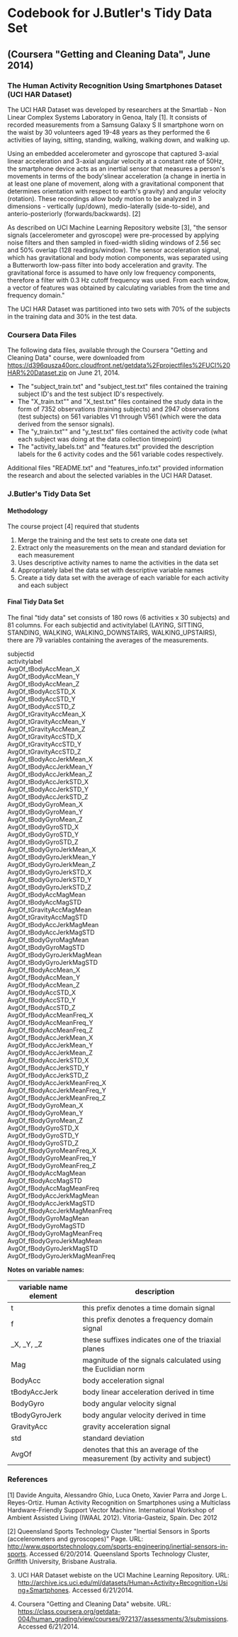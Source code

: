 Codebook for J.Butler's Tidy Data Set
========================================================
(Coursera "Getting and Cleaning Data", June 2014)
--------------------------------------------------------

### The Human Activity Recognition Using Smartphones Dataset (UCI HAR Dataset)
The UCI HAR Dataset was developed by researchers at the Smartlab - Non Linear Complex Systems Laboratory in Genoa, Italy [1].  It consists of recorded measurements from a Samsung Galaxy S II smartphone worn on the waist by 30 volunteers aged 19-48 years as they performed the 6 activities of laying, sitting, standing, walking, walking down, and walking up.  

Using an embedded accelerometer and gyroscope that captured 3-axial linear acceleration and 3-axial angular velocity at a constant rate of 50Hz, the smartphone device acts as an inertial sensor that measures a person's movements in terms of the body'slinear acceleration (a change in inertia in at least one plane of movement, along with a gravitational component that determines orientation with respect to earth's gravity) and angular velocity (rotation).  These recordings allow body motion to be analyzed in 3 dimensions - vertically (up/down), medio-laterally (side-to-side), and anterio-posteriorly (forwards/backwards). [2]

As described on UCI Machine Learning Repository website [3], "the sensor signals (accelerometer and gyroscope) were pre-processed by applying noise filters and then sampled in fixed-width sliding windows of 2.56 sec and 50% overlap (128 readings/window). The sensor acceleration signal, which has gravitational and body motion components, was separated using a Butterworth low-pass filter into body acceleration and gravity. The gravitational force is assumed to have only low frequency components, therefore a filter with 0.3 Hz cutoff frequency was used. From each window, a vector of features was obtained by calculating variables from the time and frequency domain."

The UCI HAR Dataset was partitioned into two sets with 70% of the subjects in the training data and 30% in the test data. 

### Coursera Data Files
The following data files, available through the Coursera "Getting and Cleaning Data" course, were downloaded from 
https://d396qusza40orc.cloudfront.net/getdata%2Fprojectfiles%2FUCI%20HAR%20Dataset.zip on June 21, 2014.

* The "subject_train.txt" and "subject_test.txt" files contained the training subject ID's and the test subject ID's respectively.
* The "X_train.txt"" and "X_test.txt" files contained the study data in the form of 7352 observations (training subjects) and 2947 observations (test subjects) on 561 variables V1 through V561 (which were the data derived from the sensor signals).
* The "y_train.txt"" and "y_test.txt" files contained the activity code (what each subject was doing at the data collection timepoint)
* The "activity_labels.txt" and "features.txt" provided the description labels for the 6 activity codes and the 561 variable codes respectively.

Additional files "README.txt" and "features_info.txt" provided information the research and about the selected variables in the UCI HAR Dataset.
  
### J.Butler's Tidy Data Set

#### Methodology
The course project [4] required that students
   
1. Merge the training and the test sets to create one data set
2. Extract only the measurements on the mean and standard deviation for each measurement  
3. Uses descriptive activity names to name the activities in the data set  
4. Appropriately label the data set with descriptive variable names  
5. Create a tidy data set with the average of each variable for each activity and each subject  

#### Final Tidy Data Set
The final "tidy data" set consists of 180 rows (6 activities x 30 subjects) and 81 columns.  For each subjectid and activitylabel (LAYING, SITTING, STANDING, WALKING, WALKING_DOWNSTAIRS, WALKING_UPSTAIRS), there are 79 variables containing the averages of the measurements.

subjectid                     
activitylabel                 
AvgOf_tBodyAccMean_X          
AvgOf_tBodyAccMean_Y          
AvgOf_tBodyAccMean_Z          
AvgOf_tBodyAccSTD_X           
AvgOf_tBodyAccSTD_Y           
AvgOf_tBodyAccSTD_Z           
AvgOf_tGravityAccMean_X       
AvgOf_tGravityAccMean_Y       
AvgOf_tGravityAccMean_Z       
AvgOf_tGravityAccSTD_X        
AvgOf_tGravityAccSTD_Y        
AvgOf_tGravityAccSTD_Z        
AvgOf_tBodyAccJerkMean_X      
AvgOf_tBodyAccJerkMean_Y      
AvgOf_tBodyAccJerkMean_Z      
AvgOf_tBodyAccJerkSTD_X       
AvgOf_tBodyAccJerkSTD_Y       
AvgOf_tBodyAccJerkSTD_Z       
AvgOf_tBodyGyroMean_X         
AvgOf_tBodyGyroMean_Y        
AvgOf_tBodyGyroMean_Z         
AvgOf_tBodyGyroSTD_X          
AvgOf_tBodyGyroSTD_Y         
AvgOf_tBodyGyroSTD_Z          
AvgOf_tBodyGyroJerkMean_X     
AvgOf_tBodyGyroJerkMean_Y    
AvgOf_tBodyGyroJerkMean_Z     
AvgOf_tBodyGyroJerkSTD_X      
AvgOf_tBodyGyroJerkSTD_Y      
AvgOf_tBodyGyroJerkSTD_Z     
AvgOf_tBodyAccMagMean         
AvgOf_tBodyAccMagSTD         
AvgOf_tGravityAccMagMean      
AvgOf_tGravityAccMagSTD       
AvgOf_tBodyAccJerkMagMean     
AvgOf_tBodyAccJerkMagSTD      
AvgOf_tBodyGyroMagMean        
AvgOf_tBodyGyroMagSTD        
AvgOf_tBodyGyroJerkMagMean    
AvgOf_tBodyGyroJerkMagSTD     
AvgOf_fBodyAccMean_X          
AvgOf_fBodyAccMean_Y         
AvgOf_fBodyAccMean_Z          
AvgOf_fBodyAccSTD_X           
AvgOf_fBodyAccSTD_Y           
AvgOf_fBodyAccSTD_Z           
AvgOf_fBodyAccMeanFreq_X      
AvgOf_fBodyAccMeanFreq_Y      
AvgOf_fBodyAccMeanFreq_Z      
AvgOf_fBodyAccJerkMean_X      
AvgOf_fBodyAccJerkMean_Y      
AvgOf_fBodyAccJerkMean_Z     
AvgOf_fBodyAccJerkSTD_X       
AvgOf_fBodyAccJerkSTD_Y     
AvgOf_fBodyAccJerkSTD_Z       
AvgOf_fBodyAccJerkMeanFreq_X  
AvgOf_fBodyAccJerkMeanFreq_Y  
AvgOf_fBodyAccJerkMeanFreq_Z  
AvgOf_fBodyGyroMean_X         
AvgOf_fBodyGyroMean_Y         
AvgOf_fBodyGyroMean_Z         
AvgOf_fBodyGyroSTD_X          
AvgOf_fBodyGyroSTD_Y          
AvgOf_fBodyGyroSTD_Z          
AvgOf_fBodyGyroMeanFreq_X     
AvgOf_fBodyGyroMeanFreq_Y     
AvgOf_fBodyGyroMeanFreq_Z     
AvgOf_fBodyAccMagMean         
AvgOf_fBodyAccMagSTD          
AvgOf_fBodyAccMagMeanFreq     
AvgOf_fBodyAccJerkMagMean     
AvgOf_fBodyAccJerkMagSTD      
AvgOf_fBodyAccJerkMagMeanFreq    
AvgOf_fBodyGyroMagMean        
AvgOf_fBodyGyroMagSTD         
AvgOf_fBodyGyroMagMeanFreq    
AvgOf_fBodyGyroJerkMagMean    
AvgOf_fBodyGyroJerkMagSTD     
AvgOf_fBodyGyroJerkMagMeanFreq     

**Notes on variable names:**    

variable name element | description   
------------- | -------------  
t             | this prefix denotes a time domain signal    
f             | this prefix denotes a frequency domain signal
_X, _Y, _Z    | these suffixes indicates one of the triaxial planes
Mag           | magnitude of the signals calculated using the Euclidian norm
BodyAcc       | body acceleration signal   
tBodyAccJerk  | body linear acceleration derived in time   
BodyGyro      | body angular velocity signal
tBodyGyroJerk | body angular velocity derived in time    
GravityAcc    | gravity acceleration signal  
std           | standard deviation
AvgOf         | denotes that this an average of the measurement (by activity and subject)

### References
[1] Davide Anguita, Alessandro Ghio, Luca Oneto, Xavier Parra and Jorge L. Reyes-Ortiz. Human Activity Recognition on Smartphones using a Multiclass Hardware-Friendly Support Vector Machine. International Workshop of Ambient Assisted Living (IWAAL 2012). Vitoria-Gasteiz, Spain. Dec 2012

[2] Queensland Sports Technology Cluster "Inertial Sensors in Sports (accelerometers and gyroscopes)" Page. URL: http://www.qsportstechnology.com/sports-engineering/inertial-sensors-in-sports.  Accessed 6/20/2014. Queensland Sports Technology Cluster, Griffith University, Brisbane Australia.

3. UCI HAR Dataset webiste on the UCI Machine Learning Repository.  URL: http://archive.ics.uci.edu/ml/datasets/Human+Activity+Recognition+Using+Smartphones.  Accessed 6/21/2014. 

4. Coursera "Getting and Cleaning Data" website. URL: https://class.coursera.org/getdata-004/human_grading/view/courses/972137/assessments/3/submissions.  Accessed 6/21/2014.
